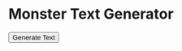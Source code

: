 <h1>Monster Text Generator</h1>
<button id="generateButton" onclick="generateText()">Generate Text</button>
<p id="generatedText"></p>

<script>
  const cvsBiomes = ['/CSV/Monster - 01_Arctic.csv', '/CSV/Monster - 02_Desert.csv', '/CSV/Monster - 03_Forest.csv', '/CSV/Monster - 04_Hills.csv', '/CSV/Monster - 05_Jungle.csv', '/CSV/Monster - 06_Mountain.csv', '/CSV/Monster - 07_Plains.csv', '/CSV/Monster - 08_Swamp.csv', '/CSV/Monster - 09_City.csv', '/CSV/Monster - 10_Sea.csv'];

  // Name of the specific CVS to use for 10% of the time
  const underdarkCvs = '/CSV/Monster - 11_Gate.csv';

  async function getRandomCell(csvFile, columnIndex) {
    const response = await fetch(csvFile);
    const data = await response.text();
    const rows = data.split('\n').filter(row => row.trim() !== '');
    const cells = rows.map(row => row.split(/,(?=(?:(?:[^"]*"){2})*[^"]*$)/).map(cell => cell.trim())[columnIndex]).filter((cell, index) => cell !== '' && index !== 0);
    const randomCell = cells[Math.floor(Math.random() * cells.length)] || '';
    const regex = /<a href='(.*?)'>(.*?)<\/a>/;
    const match = randomCell.match(regex);
    if (match) {
      const link = match[1];
      const text = match[2];
      return `<a href="${link}">${text}</a>`;
    } else {
      return randomCell;
    }
  }

  async function getMonsterIndexCell(csvFile, columnIndex, rowIndex) {
    const response = await fetch(csvFile);
    const data = await response.text();
    const rows = data.split('\n').filter(row => row.trim() !== '');
    const cells = rows.map(row => row.split(/,(?=(?:(?:[^"]*"){2})*[^"]*$)/).map(cell => cell.trim()));
    const targetValue = cells[rowIndex][0];
    const targetRow = cells.find(row => row[0] === targetValue);
    const randomCell = targetRow.slice(columnIndex, columnIndex + 6)[Math.floor(Math.random() * 6)] || '';
    const regex = /<a href='(.*?)'>(.*?)<\/a>/;
    const match = randomCell.match(regex);
    if (match) {
      const link = match[1];
      const text = match[2];
      return `<a href="${link}">${text}</a>`;
    } else {
      return randomCell;
    }
  }

async function generateText() {
  const csvFile = cvsBiomes[Math.floor(Math.random() * cvsBiomes.length)];
  const cells = await Promise.all(Array.from({ length: 12 }, (_, i) => {
    const cell = getRandomCell(csvFile, i + 3);
    return cell.then(result => {
      // Check if the cell value is a sequence of 4 numbers
      if (/^\d{4}$/.test(result)) {
        // Get the random cell from Monster - Index CSV
        const indexCsv = '/CSV/Monster - Index.csv';
        const targetValue = result;
        const validColumns = [31, 32, 33, 34, 35, 36];
        return getMonsterIndexCell(indexCsv, validColumns[Math.floor(Math.random() * validColumns.length)], cells.findIndex(c => c === result));
      }
      return result;
    });
  }));

  // Concatenate the cells into a single sentence
  let sentence = cells.join(' ');

  // Find all 4-digit sequences in the sentence
  const regex = /\d{4}/g;
  const sequences = sentence.match(regex);

  // Add content of columns 4-7 of specific CSV 10% of the time
  if (csvFile !== underdarkCvs && Math.random() < 0.1) {
    const specificCells = await Promise.all([
      getRandomCell(underdarkCvs, 4),
      getRandomCell(underdarkCvs, 5),
      getRandomCell(underdarkCvs, 6),
      getRandomCell(underdarkCvs, 7)
    ]);
    cells.push(...specificCells);
  }

  // Replace each 4-digit sequence in the sentence with a random cell from Monster - Index CSV
  for (const sequence of sequences) {
    const randomCell = await getMonsterIndexCell('/CSV/Monster - Index.csv', validColumns[Math.floor(Math.random() * validColumns.length)], cells.findIndex(c => c === sequence));
    sentence = sentence.replace(sequence, randomCell);
  }

  const generatedText = document.getElementById("generatedText");
  generatedText.innerHTML = sentence;

  return { original: sentence, sequences };
}

</script>
